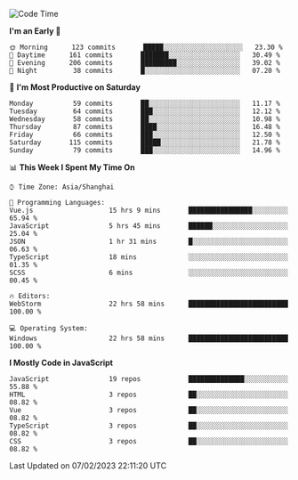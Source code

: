 <!--START_SECTION:waka-->
![Code Time](http://img.shields.io/badge/Code%20Time-2%2C069%20hrs%2058%20mins-blue)

**I'm an Early 🐤** 

```text
🌞 Morning      123 commits       █████░░░░░░░░░░░░░░░░░░░░   23.30 % 
🌆 Daytime      161 commits       ███████░░░░░░░░░░░░░░░░░░   30.49 % 
🌃 Evening      206 commits       █████████░░░░░░░░░░░░░░░░   39.02 % 
🌙 Night         38 commits       █░░░░░░░░░░░░░░░░░░░░░░░░   07.20 % 

```
📅 **I'm Most Productive on Saturday** 

```text
Monday          59 commits       ██░░░░░░░░░░░░░░░░░░░░░░░   11.17 % 
Tuesday         64 commits       ███░░░░░░░░░░░░░░░░░░░░░░   12.12 % 
Wednesday       58 commits       ██░░░░░░░░░░░░░░░░░░░░░░░   10.98 % 
Thursday        87 commits       ████░░░░░░░░░░░░░░░░░░░░░   16.48 % 
Friday          66 commits       ███░░░░░░░░░░░░░░░░░░░░░░   12.50 % 
Saturday       115 commits       █████░░░░░░░░░░░░░░░░░░░░   21.78 % 
Sunday          79 commits       ███░░░░░░░░░░░░░░░░░░░░░░   14.96 % 

```


📊 **This Week I Spent My Time On** 

```text
⌚︎ Time Zone: Asia/Shanghai

💬 Programming Languages: 
Vue.js                   15 hrs 9 mins       ████████████████░░░░░░░░░   65.94 % 
JavaScript               5 hrs 45 mins       ██████░░░░░░░░░░░░░░░░░░░   25.04 % 
JSON                     1 hr 31 mins        █░░░░░░░░░░░░░░░░░░░░░░░░   06.63 % 
TypeScript               18 mins             ░░░░░░░░░░░░░░░░░░░░░░░░░   01.35 % 
SCSS                     6 mins              ░░░░░░░░░░░░░░░░░░░░░░░░░   00.45 % 

🔥 Editors: 
WebStorm                 22 hrs 58 mins      █████████████████████████   100.00 % 

💻 Operating System: 
Windows                  22 hrs 58 mins      █████████████████████████   100.00 % 

```

**I Mostly Code in JavaScript** 

```text
JavaScript               19 repos            ██████████████░░░░░░░░░░░   55.88 % 
HTML                     3 repos             ██░░░░░░░░░░░░░░░░░░░░░░░   08.82 % 
Vue                      3 repos             ██░░░░░░░░░░░░░░░░░░░░░░░   08.82 % 
TypeScript               3 repos             ██░░░░░░░░░░░░░░░░░░░░░░░   08.82 % 
CSS                      3 repos             ██░░░░░░░░░░░░░░░░░░░░░░░   08.82 % 

```



 Last Updated on 07/02/2023 22:11:20 UTC
<!--END_SECTION:waka-->

<!--
**likaiqiang/likaiqiang** is a ✨ _special_ ✨ repository because its `README.md` (this file) appears on your GitHub profile.

Here are some ideas to get you started:

- 🔭 I’m currently working on ...
- 🌱 I’m currently learning ...
- 👯 I’m looking to collaborate on ...
- 🤔 I’m looking for help with ...
- 💬 Ask me about ...
- 📫 How to reach me: ...
- 😄 Pronouns: ...
- ⚡ Fun fact: ...
-->

